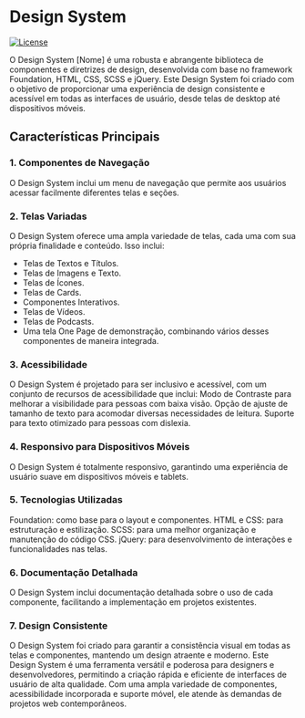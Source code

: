 # Design System

[![License](https://img.shields.io/badge/license-MIT-blue.svg)](https://opensource.org/licenses/MIT)

<p>O Design System [Nome] é uma robusta e abrangente biblioteca de componentes e diretrizes de design, desenvolvida com base no framework Foundation, HTML, CSS, SCSS e jQuery. Este Design System foi criado com o objetivo de proporcionar uma experiência de design consistente e acessível em todas as interfaces de usuário, desde telas de desktop até dispositivos móveis.</p>

## Características Principais

### 1. Componentes de Navegação

O Design System inclui um menu de navegação que permite aos usuários acessar facilmente diferentes telas e seções.

### 2. Telas Variadas

<div>
O Design System oferece uma ampla variedade de telas, cada uma com sua própria finalidade e conteúdo. Isso inclui:
  <ul>
    <li>Telas de Textos e Títulos.</li>
    <li>Telas de Imagens e Texto.</li>
    <li>Telas de Ícones.</li>
    <li>Telas de Cards.</li>
    <li>Componentes Interativos.</li>
    <li>Telas de Vídeos.</li>
    <li>Telas de Podcasts.</li>
    <li>Uma tela One Page de demonstração, combinando vários desses componentes de maneira integrada.</li>
  </ul>
</div>



### 3. Acessibilidade

O Design System é projetado para ser inclusivo e acessível, com um conjunto de recursos de acessibilidade que inclui:
Modo de Contraste para melhorar a visibilidade para pessoas com baixa visão.
Opção de ajuste de tamanho de texto para acomodar diversas necessidades de leitura.
Suporte para texto otimizado para pessoas com dislexia.

### 4. Responsivo para Dispositivos Móveis

O Design System é totalmente responsivo, garantindo uma experiência de usuário suave em dispositivos móveis e tablets.

### 5. Tecnologias Utilizadas

Foundation: como base para o layout e componentes.
HTML e CSS: para estruturação e estilização.
SCSS: para uma melhor organização e manutenção do código CSS.
jQuery: para desenvolvimento de interações e funcionalidades nas telas.

### 6. Documentação Detalhada

O Design System inclui documentação detalhada sobre o uso de cada componente, facilitando a implementação em projetos existentes.

### 7. Design Consistente

O Design System foi criado para garantir a consistência visual em todas as telas e componentes, mantendo um design atraente e moderno.
Este Design System é uma ferramenta versátil e poderosa para designers e desenvolvedores, permitindo a criação rápida e eficiente de interfaces de usuário de alta qualidade. Com uma ampla variedade de componentes, acessibilidade incorporada e suporte móvel, ele atende às demandas de projetos web contemporâneos.